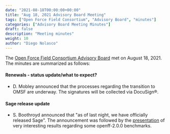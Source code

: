 ```yaml
---
date: "2021-08-18T00:00:00+00:00"
title: "Aug 18, 2021 Advisory Board Meeting"
tags: ["Open Force Field Consortium", "Advisory Board", "minutes"]
categories: ["Advisory Board Meeting Minutes"]
draft: false
description: "Meeting minutes"
weight: 10
author: "Diego Nolasco"
---
```


The [Open Force Field Consortium Advisory Board](https://openforcefield.org/about/organization/#open-force-field-consortium) met on August 18, 2021.
The minutes are summarized as follows:

#### Renewals - status update/what to expect?

* D. Mobley announced that the processes regarding the transition to OMSF are underway. The signatures will be collected via DocuSign®.

#### Sage release update

* S. Boothroyd announced that "as of last night, we have officially released Sage". The announcement was followed by the [presentation](https://docs.google.com/presentation/d/1H6JjFyWjqaSCcBS3yOpPjLlbR2iC872-RJ4cEQ-B0t4/edit#slide=id.ge9f14fa965_0_36) of very interesting results regarding some openff-2.0.0 benchmarks.

